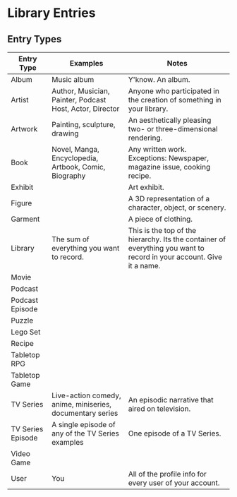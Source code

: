 # Library Entries

## Entry Types

| Entry Type        | Examples                                                  | Notes                                                                                                                  |
| ----------------- | --------------------------------------------------------- | ---------------------------------------------------------------------------------------------------------------------- |
| Album             | Music album                                               | Y'know. An album.                                                                                                      |
| Artist            | Author, Musician, Painter, Podcast Host, Actor, Director  | Anyone who participated in the creation of something in your library.                                                  |
| Artwork           | Painting, sculpture, drawing                              | An aesthetically pleasing two- or three-dimensional rendering.                                                         |
| Book              | Novel, Manga, Encyclopedia, Artbook, Comic, Biography     | Any written work. Exceptions: Newspaper, magazine issue, cooking recipe.                                               |
| Exhibit           |                                                           | Art exhibit.                                                                                                           |
| Figure            |                                                           | A 3D representation of a character, object, or scenery.                                                                |
| Garment           |                                                           | A piece of clothing.                                                                                                   |
| Library           | The sum of everything you want to record.                 | This is the top of the hierarchy.  Its the container of everything you want to record in your account. Give it a name. |
| Movie             |                                                           |                                                                                                                        |
| Podcast           |                                                           |                                                                                                                        |
| Podcast Episode   |                                                           |                                                                                                                        |
| Puzzle            |                                                           |                                                                                                                        |
| Lego Set          |                                                           |                                                                                                                        |
| Recipe            |                                                           |                                                                                                                        |
| Tabletop RPG      |                                                           |                                                                                                                        |
| Tabletop Game     |                                                           |                                                                                                                        |
| TV Series         | Live-action comedy, anime, miniseries, documentary series | An episodic narrative that aired on television.                                                                        |
| TV Series Episode | A single episode of any of the TV Series examples         | One episode of a TV Series.                                                                                            |
| Video Game        |                                                           |                                                                                                                        |
| User              | You                                                       | All of the profile info for every user of your account.                                                                |
